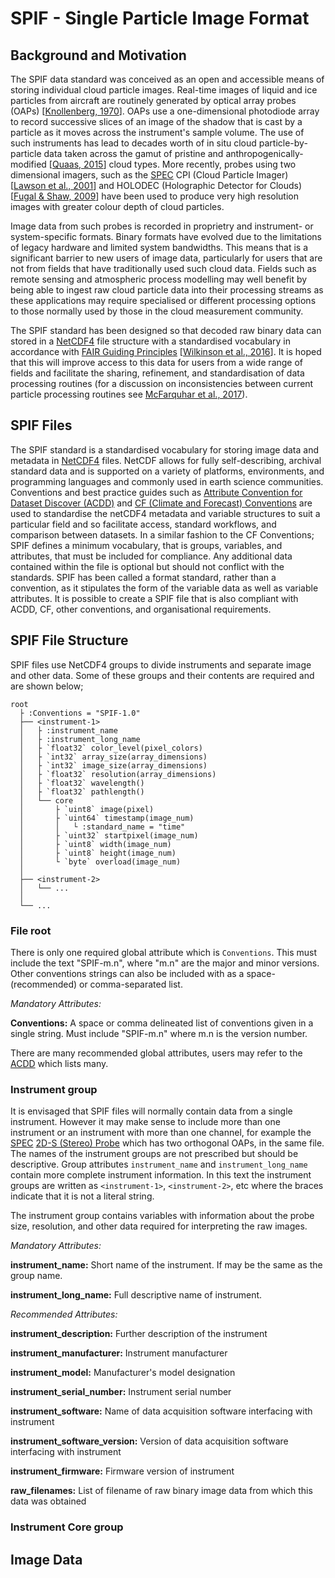 
# SPIF - Single Particle Image Format

<!--
For full information on the SPIF data standard and usage examples see [paper_placeholder](https://github.com/graemenott/spif-paper).
-->

## Background and Motivation

The SPIF data standard was conceived as an open and accessible means of storing individual cloud particle images. Real-time images of liquid and ice particles from aircraft are routinely generated by optical array probes (OAPs) \[[Knollenberg, 1970](https://doi.org/10.1175/1520-0450(1970)009<0086:TOAAAT>2.0.CO;2)\]. OAPs use a one-dimensional photodiode array to record successive slices of an image of the shadow that is cast by a particle as it moves across the instrument's sample volume. The use of such instruments has lead to decades worth of in situ cloud particle-by-particle data taken across the gamut of pristine and anthropogenically-modified \[[Quaas, 2015](https://doi.org/10.1007/s40641-015-0028-0)\] cloud types. More recently, probes using two dimensional imagers, such as the [SPEC](http://www.specinc.com) CPI (Cloud Particle Imager) \[[Lawson et al., 2001](https://agupubs.onlinelibrary.wiley.com/doi/10.1029/2000JD900789)\] and HOLODEC (Holographic Detector for Clouds) \[[Fugal & Shaw, 2009](https://amt.copernicus.org/articles/2/259/2009/)\] have been used to produce very high resolution images with greater colour depth of cloud particles.

Image data from such probes is recorded in proprietry and instrument- or system-specific formats. Binary formats have evolved due to the limitations of legacy hardware and limited system bandwidths. This means that is a significant barrier to new users of image data, particularly for users that are not from fields that have traditionally used such cloud data. Fields such as remote sensing and atmospheric process modelling may well benefit by being able to ingest raw cloud particle data into their processing streams as these applications may require specialised or different processing options to those normally used by those in the cloud measurement community.

The SPIF standard has been designed so that decoded raw binary data can stored in a [NetCDF4](https://www.unidata.ucar.edu/software/netcdf/) file structure with a standardised vocabulary in accordance with [FAIR Guiding Principles](https://www.go-fair.org/fair-principles/) \[[Wilkinson et al., 2016](https://www.nature.com/articles/sdata201618)\]. It is hoped that this will improve access to this data for users from a wide range of fields and facilitate the sharing, refinement, and standardisation of data processing routines (for a discussion on inconsistencies between current particle processing routines see [McFarquhar et al., 2017](https://doi.org/10.1175/AMSMONOGRAPHS-D-16-0007.1)).


## SPIF Files

The SPIF standard is a standardised vocabulary for storing image data and metadata in [NetCDF4](https://www.unidata.ucar.edu/software/netcdf/) files. NetCDF allows for fully self-describing, archival standard data and is supported on a variety of platforms, environments, and programming languages and commonly used in earth science communities. Conventions and best practice guides such as [Attribute Convention for Dataset Discover (ACDD)](https://wiki.esipfed.org/Attribute_Convention_for_Data_Discovery_1-3) and [CF (Climate and Forecast) Conventions](http://cfconventions.org/) are used to standardise the netCDF4 metadata and variable structures to suit a particular field and so facilitate access, standard workflows, and comparison between datasets. In a similar fashion to the CF Conventions; SPIF defines a minimum vocabulary, that is groups, variables, and attributes, that must be included for compliance. Any additional data contained within the file is optional but should not conflict with the standards. SPIF has been called a format standard, rather than a convention, as it stipulates the form of the variable data as well as variable attributes. It is possible to create a SPIF file that is also compliant with ACDD, CF, other conventions, and organisational requirements.


## SPIF File Structure

SPIF files use NetCDF4 groups to divide instruments and separate image and other data. Some of these groups and their contents are required and are shown below;

```
root
  ├ :Conventions = "SPIF-1.0"
  ├── <instrument-1>
  │   ├ :instrument_name
  │   ├ :instrument_long_name
  │   ├ `float32` color_level(pixel_colors)
  │   ├ `int32` array_size(array_dimensions)
  │   ├ `int32` image_size(array_dimensions)
  │   ├ `float32` resolution(array_dimensions)
  │   ├ `float32` wavelength()
  │   ├ `float32` pathlength()
  │   └── core
  │       ├ `uint8` image(pixel)
  │       ├ `uint64` timestamp(image_num)
  │       │   └ :standard_name = "time"
  │       ├ `uint32` startpixel(image_num)
  │       ├ `uint8` width(image_num)
  │       ├ `uint8` height(image_num)
  │       └ `byte` overload(image_num)
  │
  ├── <instrument-2>
  │   └── ...
  │
  └── ...
```

### File root

There is only one required global attribute which is ``Conventions``. This must include the text "SPIF-m.n", where "m.n" are the major and minor versions. Other conventions strings can also be included with as a space- (recommended) or comma-separated list.

_Mandatory Attributes:_

  **Conventions:** A space or comma delineated list of conventions given in a single string. Must include "SPIF-m.n" where m.n is the version number.

There are many recommended global attributes, users may refer to the [ACDD](https://wiki.esipfed.org/Attribute_Convention_for_Data_Discovery_1-3) which lists many.


### Instrument group

It is envisaged that SPIF files will normally contain data from a single instrument. However it may make sense to include more than one instrument or an instrument with more than one channel, for example the [SPEC](http://www.specinc.com) [2D-S (Stereo) Probe](http://www.specinc.com/2d-s-stereo-probe-operation) which has two orthogonal OAPs, in the same file. The names of the instrument groups are not prescribed but should be descriptive. Group attributes ``instrument_name`` and ``instrument_long_name`` contain more complete instrument information. In this text the instrument groups are written as ``<instrument-1>``, ``<instrument-2>``, etc where the braces indicate that it is not a literal string.

The instrument group contains variables with information about the probe size, resolution, and other data required for interpreting the raw images.

_Mandatory Attributes:_

  **instrument_name:** Short name of the instrument. If may be the same as the group name.

  **instrument_long_name:** Full descriptive name of instrument.

_Recommended Attributes:_

  **instrument_description:** Further description of the instrument

  **instrument_manufacturer:** Instrument manufacturer

  **instrument_model:** Manufacturer's model designation

  **instrument_serial_number:** Instrument serial number

  **instrument_software:** Name of data acquisition software interfacing with instrument

  **instrument_software_version:** Version of data acquisition software interfacing with instrument

  **instrument_firmware:** Firmware version of instrument

  **raw_filenames:** List of filename of raw binary image data from which this data was obtained


### Instrument Core group


## Image Data


